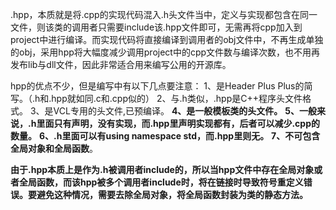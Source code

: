 .hpp，本质就是将.cpp的实现代码混入.h头文件当中，定义与实现都包含在同一文件，则该类的调用者只需要include该.hpp文件即可，无需再将cpp加入到project中进行编译。而实现代码将直接编译到调用者的obj文件中，不再生成单独的obj，采用hpp将大幅度减少调用project中的cpp文件数与编译次数，也不用再发布lib与dll文件，因此非常适合用来编写公用的开源库。





hpp的优点不少，但是编写中有以下几点要注意： 
1、是Header Plus Plus的简写。（.h和.hpp就如同.c和.cpp似的） 
2、与.h类似，.hpp是C++程序头文件格式。 
3、是VCL专用的头文件,已预编译。 
**4、是一般模板类的头文件。** 
**5、一般来说，.h里面只有声明，没有实现，而.hpp里声明实现都有，后者可以减少.cpp的数量。** 
**6、.h里面可以有using namespace std，而.hpp里则无。** 
**7、不可包含全局对象和全局函数**。



**由于.hpp本质上是作为.h被调用者include的，所以当hpp文件中存在全局对象或者全局函数，而该hpp被多个调用者include时，将在链接时导致符号重定义错误。要避免这种情况，需要去除全局对象，将全局函数封装为类的静态方法。**

